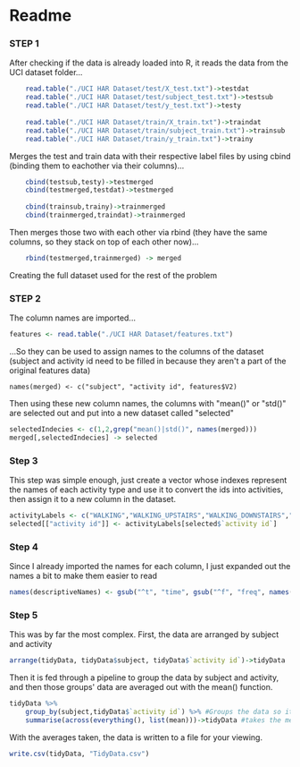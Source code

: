 # Readme
### STEP 1
After checking if the data is already loaded into R, it reads the data from the UCI dataset folder...
```R
    read.table("./UCI HAR Dataset/test/X_test.txt")->testdat
    read.table("./UCI HAR Dataset/test/subject_test.txt")->testsub
    read.table("./UCI HAR Dataset/test/y_test.txt")->testy
    
    read.table("./UCI HAR Dataset/train/X_train.txt")->traindat
    read.table("./UCI HAR Dataset/train/subject_train.txt")->trainsub
    read.table("./UCI HAR Dataset/train/y_train.txt")->trainy
```
Merges the test and train data with their respective label files by using cbind (binding them to eachother via their columns)...
```R
    cbind(testsub,testy)->testmerged
    cbind(testmerged,testdat)->testmerged
    
    cbind(trainsub,trainy)->trainmerged
    cbind(trainmerged,traindat)->trainmerged
```
Then merges those two with each other via rbind (they have the same columns, so they stack on top of each other now)...
```R
    rbind(testmerged,trainmerged) -> merged
```
Creating the full dataset used for the rest of the problem

### STEP 2
The column names are imported...
```R
features <- read.table("./UCI HAR Dataset/features.txt")
```
...So they can be used to assign names to the columns of the dataset (subject and activity id need to be filled in because they aren't a part of the original features data)
```
names(merged) <- c("subject", "activity id", features$V2)
```
Then using these new column names, the columns with "mean()" or "std()" are selected out and put into a new dataset called "selected"
```R
selectedIndecies <- c(1,2,grep("mean()|std()", names(merged)))
merged[,selectedIndecies] -> selected
```

### Step 3
This step was simple enough, just create a vector whose indexes represent the names of each activity type and use it to convert the ids into activities, then assign it to a new column in the dataset.
```R
activityLabels <- c("WALKING","WALKING_UPSTAIRS","WALKING_DOWNSTAIRS","SITTING","STANDING","LAYING")
selected[["activity id"]] <- activityLabels[selected$`activity id`]
```

### Step 4
Since I already imported the names for each column, I just expanded out the names a bit to make them easier to read
```R
names(descriptiveNames) <- gsub("^t", "time", gsub("^f", "freq", names(descriptiveNames)))
```

### Step 5
This was by far the most complex.
First, the data are arranged by subject and activity
```R
arrange(tidyData, tidyData$subject, tidyData$`activity id`)->tidyData
```
Then it is fed through a pipeline to group the data by subject and activity, and then those groups' data are averaged out with the mean() function.
```R
tidyData %>%
    group_by(subject,tidyData$`activity id`) %>% #Groups the data so it can be processed by summarise
    summarise(across(everything(), list(mean)))->tidyData #takes the mean of each list across each subject-activity pair
```
With the averages taken, the data is written to a file for your viewing.
```R
write.csv(tidyData, "TidyData.csv")
```